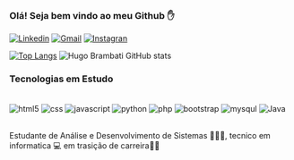 ### Olá! Seja bem vindo ao meu Github ✋

[![Linkedin](https://img.shields.io/badge/LinkedIn-0077B5?style=for-the-badge&logo=linkedin&logoColor=white)](https://www.linkedin.com/in/hugo-brambati/)
[![Gmail](https://img.shields.io/badge/Gmail-D14836?style=for-the-badge&logo=gmail&logoColor=white)](hugobrambatidev@gmail.com)
[![Instagran](https://img.shields.io/badge/Instagram-E4405F?style=for-the-badge&logo=instagram&logoColor=white)](https://www.instagram.com/hugo_brambati/)


[![Top Langs](https://github-readme-stats.vercel.app/api/top-langs/?username=hugobrambati&langs_count=8)](https://github.com/hugobrambati)
![Hugo Brambati GitHub stats](https://github-readme-stats.vercel.app/api?username=hugobrambati&show_icons=true&theme=dracula)

### Tecnologias em Estudo
<div style="display: inline_block"><br/>
    <img align="center" alt="html5" src="https://img.shields.io/badge/HTML5-E34F26?style=for-the-badge&logo=html5&logoColor=white"/>
    <img align="center" alt="css" src="https://img.shields.io/badge/CSS-239120?&style=for-the-badge&logo=css3&logoColor=white"/>
    <img align="center" alt="javascript" src="https://img.shields.io/badge/JavaScript-F7DF1E?style=for-the-badge&logo=javascript&logoColor=black"/>
    <img align="center" alt="python" src="https://img.shields.io/badge/Python-14354C?style=for-the-badge&logo=python&logoColor=white"/>
    <img align="center" alt="php" src="https://img.shields.io/badge/PHP-777BB4?style=for-the-badge&logo=php&logoColor=white"/>
    <img align="center" alt="bootstrap" src="https://img.shields.io/badge/Bootstrap-563D7C?style=for-the-badge&logo=bootstrap&logoColor=white"/>
    <img align="center" alt="mysqul" src="https://img.shields.io/badge/MySQL-00000F?style=for-the-badge&logo=mysql&logoColor=white"/>
    <img align="center" alt="Java" src="https://img.shields.io/badge/Java-ED8B00?style=for-the-badge&logo=java&logoColor=white"/>

</div><br/>

Estudante de Análise e Desenvolvimento de Sistemas 👨🏻‍🎓, tecnico em informatica 💻 em trasição de carreira🏃🏻

